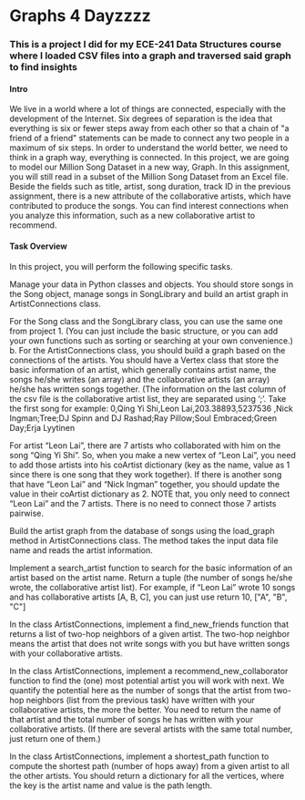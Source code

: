 # Graphs 4 Dayzzzz

### This is a project I did for my ECE-241 Data Structures course where I loaded CSV files into a graph and traversed said graph to find insights




#### Intro
We live in a world where a lot of things are connected, especially with the development of the Internet. Six degrees of separation is the idea that everything is six or fewer steps away from each other so that a chain of "a friend of a friend" statements can be made to connect any two people in a maximum of six steps. In order to understand the world better, we need to think in a graph way, everything is connected. In this project, we are going to model our Million Song Dataset in a new way, Graph.
In this assignment, you will still read in a subset of the Million Song Dataset from an Excel file. Beside the fields such as title, artist, song duration, track ID in the previous assignment, there is a new attribute of the collaborative artists, which have contributed to produce the songs. You can find interest connections when you analyze this information, such as a new collaborative artist to recommend.


#### Task Overview
In this project, you will perform the following specific tasks.

Manage your data in Python classes and objects. You should store songs in the Song object, manage songs in SongLibrary and build an artist graph in ArtistConnections class.

For the Song class and the SongLibrary class, you can use the same one from project 1. (You can just include the basic structure, or you can add your own functions such as sorting or searching at your own convenience.)
b. For the ArtistConnections class, you should build a graph based on the connections of the artists. You should have a Vertex class that store the basic information of an artist, which generally contains artist name, the songs he/she writes (an array) and the collaborative artists (an array) he/she has written songs together. (The information on the last column of the csv file is the collaborative artist list, they are separated using ‘;’. Take the first song for example:
0,Qing Yi Shi,Leon Lai,203.38893,5237536
,Nick Ingman;Tree;DJ Spinn and DJ Rashad;Ray Pillow;Soul Embraced;Green Day;Erja Lyytinen
 
For artist “Leon Lai”, there are 7 artists who collaborated with him on the song “Qing Yi Shi”. So, when you make a new vertex of “Leon Lai”, you need to add those artists into his coArtist dictionary (key as the name, value as 1 since there is one song that they work together). If there is another song that have “Leon Lai” and “Nick Ingman” together, you should update the value in their coArtist dictionary as 2. NOTE that, you only need to connect “Leon Lai” and the 7 artists. There is no need to connect those 7 artists pairwise.

Build the artist graph from the database of songs using the load_graph method in ArtistConnections class. The method takes the input data file name and reads the artist information.

Implement a search_artist function to search for the basic information of an artist based on the artist name. Return a tuple (the number of songs he/she wrote, the collaborative artist list). For example, if “Leon Lai” wrote 10 songs and has collaborative artists [A, B, C], you can just use
return 10, ["A", "B", "C"]

In the class ArtistConnections, implement a find_new_friends function that returns a list of two-hop neighbors of a given artist. The two-hop neighbor means the artist that does not write songs with you but have written songs with your collaborative artists.

In the class ArtistConnections, implement a recommend_new_collaborator function to find the (one) most potential artist you will work with next. We quantify the potential here as the number of songs that the artist from two-hop neighbors (list from the previous task) have written with your collaborative artists, the more the better. You need to return the name of that artist and the total number of songs he has written with your collaborative artists. (If there are several artists with the same total number, just return one of them.)

In the class ArtistConnections, implement a shortest_path function to compute the shortest path (number of hops away) from a given artist to all the other artists. You should return a dictionary for all the vertices, where the key is the artist name and value is the path length.

 